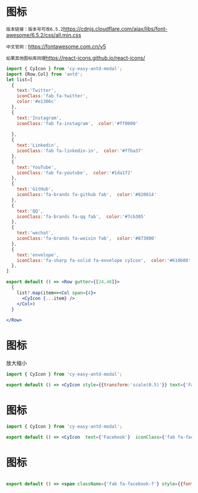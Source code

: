 # 图标
`版本链接：版本号可改6.5.2`https://cdnjs.cloudflare.com/ajax/libs/font-awesome/6.5.2/css/all.min.css

`中文官网：`https://fontawesome.com.cn/v5

`如果其他图标库同理`https://react-icons.github.io/react-icons/

```jsx
import { CyIcon } from 'cy-easy-antd-modal';
import {Row,Col} from 'antd';
let list=[
  {
    text:'Twitter',
    iconClass:'fab fa-twitter',
    color:'#e1306c'
  },
  {
    text:'Instagram',
    iconClass:'fab fa-instagram',  color:'#ff0000'
    
  },
  {
    text:'Linkedin',
    iconClass:'fab fa-linkedin-in',  color:'#ffba37'
  },
  {
    text:'YouTube',
    iconClass:'fab fa-youtube',  color:'#1da1f2'
  },
  {
    text:'GitHub',
    iconClass:'fa-brands fa-github fab',  color:'#820014'
  },
  {
    text:'QQ',
    iconClass:'fa-brands fa-qq fab',  color:'#7cb305'
  },
  {
    text:'wechat',
    iconClass:'fa-brands fa-weixin fab',  color:'#873800'
  },
  {
    text:'envelope',
    iconClass:'fa-sharp fa-solid fa-envelope cyIcon',  color:'#610b00'
  },
]

export default () => <Row gutter={[24,48]}>
  {
    list?.map(item=><Col span={4}>
      <CyIcon {...item} />
    </Col>)
  }
  
</Row>
```
# 图标
放大缩小
```jsx
import { CyIcon } from 'cy-easy-antd-modal';

export default () => <CyIcon style={{transform:'scale(0.5)'}} text={'Facebook'}  iconClass={'fab fa-facebook-f'} />
```
# 图标

```jsx
import { CyIcon } from 'cy-easy-antd-modal';

export default () => <CyIcon  text={'Facebook'}  iconClass={'fab fa-facebook-f'} />
```
# 图标
```jsx

export default () => <span className={'fab fa-facebook-f'} style={{fontSize:22,color:'red'}}></span>
```


